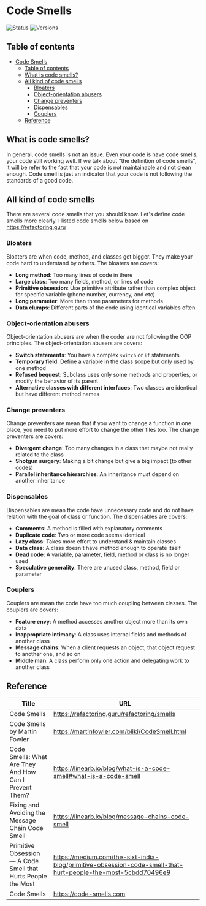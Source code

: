 # Code Smells

![Status](https://badgen.net/badge/status/completed/green) ![Versions](https://badgen.net/badge/version/v1.1.0/cyan)

## Table of contents

- [Code Smells](#code-smells)
  - [Table of contents](#table-of-contents)
  - [What is code smells?](#what-is-code-smells)
  - [All kind of code smells](#all-kind-of-code-smells)
    - [Bloaters](#bloaters)
    - [Object-orientation abusers](#object-orientation-abusers)
    - [Change preventers](#change-preventers)
    - [Dispensables](#dispensables)
    - [Couplers](#couplers)
  - [Reference](#reference)

## What is code smells?

In general, code smells is not an issue. Even your code is have code smells, your code still working well. If we talk about "the definition of code smells", it will be refer to the fact that your code is not maintainable and not clean enough. Code smell is just an indicator that your code is not following the standards of a good code.

## All kind of code smells

There are several code smells that you should know. Let's define code smells more clearly. I listed code smells below based on <https://refactoring.guru>

### Bloaters

Bloaters are when code, method, and classes get bigger. They make your code hard to understand by others. The bloaters are covers:

- **Long method**: Too many lines of code in there
- **Large class**: Too many fields, method, or lines of code
- **Primitive obsession**: Use primitive attribute rather than complex object for specific variable (phone number, currency, and etc)
- **Long parameter**: More than three parameters for methods
- **Data clumps**: Different parts of the code using identical variables often

### Object-orientation abusers

Object-orientation abusers are when the coder are not following the OOP principles. The object-orientation abusers are covers:

- **Switch statements**: You have a complex `switch` or `if` statements
- **Temporary field**: Define a variable in the class scope but only used by one method
- **Refused bequest**: Subclass uses only some methods and properties, or modify the behavior of its parent
- **Alternative classes with different interfaces**: Two classes are identical but have different method names

### Change preventers

Change preventers are mean that if you want to change a function in one place, you need to put more effort to change the other files too. The change preventers are covers:

- **Divergent change**: Too many changes in a class that maybe not really related to the class
- **Shotgun surgery**: Making a bit change but give a big impact (to other codes)
- **Parallel inheritance hierarchies**: An inheritance must depend on another inheritance

### Dispensables

Dispensables are mean the code have unnecessary code and do not have relation with the goal of class or function. The dispensables are covers:

- **Comments**: A method is filled with explanatory comments
- **Duplicate code**: Two or more code seems identical
- **Lazy class**: Takes more effort to understand & maintain classes
- **Data class**: A class doesn't have method enough to operate itself
- **Dead code**: A variable, parameter, field, method or class is no longer used
- **Speculative generality**: There are unused class, method, field or parameter

### Couplers

Couplers are mean the code have too much coupling between classes. The couplers are covers:

- **Feature envy**: A method accesses another object more than its own data
- **Inappropriate intimacy**: A class uses internal fields and methods of another class
- **Message chains**: When a client requests an object, that object request to another one, and so on
- **Middle man**: A class perform only one action and delegating work to another class

## Reference

Title | URL
---|---
Code Smells | <https://refactoring.guru/refactoring/smells>
Code Smells by Martin Fowler | <https://martinfowler.com/bliki/CodeSmell.html>
Code Smells: What Are They And How Can I Prevent Them? | <https://linearb.io/blog/what-is-a-code-smell#what-is-a-code-smell>
Fixing and Avoiding the Message Chain Code Smell | <https://linearb.io/blog/message-chains-code-smell>
Primitive Obsession — A Code Smell that Hurts People the Most | <https://medium.com/the-sixt-india-blog/primitive-obsession-code-smell-that-hurt-people-the-most-5cbdd70496e9>
Code Smells | <https://code-smells.com>
